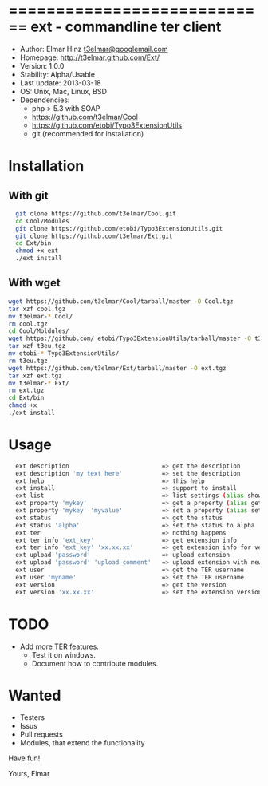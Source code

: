 ============================
ext - commandline ter client 
============================

 * Author: Elmar Hinz <t3elmar@googlemail.com>
 * Homepage: http://t3elmar.github.com/Ext/
 * Version: 1.0.0
 * Stability: Alpha/Usable
 * Last update: 2013-03-18
 * OS: Unix, Mac, Linux, BSD
 * Dependencies: 
   * php > 5.3 with SOAP
   * https://github.com/t3elmar/Cool
   * https://github.com/etobi/Typo3ExtensionUtils
   * git (recommended for installation)

Installation
============

With git
--------

```sh
  git clone https://github.com/t3elmar/Cool.git
  cd Cool/Modules
  git clone https://github.com/etobi/Typo3ExtensionUtils.git
  git clone https://github.com/t3elmar/Ext.git
  cd Ext/bin
  chmod +x ext
  ./ext install 
```

With wget
---------

```sh
wget https://github.com/t3elmar/Cool/tarball/master -O Cool.tgz
tar xzf cool.tgz
mv t3elmar-* Cool/
rm cool.tgz
cd Cool/Moldules/
wget https://github.com/ etobi/Typo3ExtensionUtils/tarball/master -O t3eu.tgz
tar xzf t3eu.tgz 
mv etobi-* Typo3ExtensionUtils/
rm t3eu.tgz
wget https://github.com/t3elmar/Ext/tarball/master -O ext.tgz
tar xzf ext.tgz
mv t3elmar-* Ext/
rm ext.tgz
cd Ext/bin
chmod +x
./ext install

```

Usage
=====

```sh
  ext description                          => get the description
  ext description 'my text here'           => set the description
  ext help                                 => this help
  ext install                              => support to install
  ext list                                 => list settings (alias show, info)
  ext property 'mykey'                     => get a property (alias get)
  ext property 'mykey' 'myvalue'           => set a property (alias set)
  ext status                               => get the status
  ext status 'alpha'                       => set the status to alpha
  ext ter                                  => nothing happens
  ext ter info 'ext_key'                   => get extension info
  ext ter info 'ext_key' 'xx.xx.xx'        => get extension info for version xx.xx.xx
  ext upload 'password'                    => upload extension
  ext upload 'password' 'upload comment'   => upload extension with new comment
  ext user                                 => get the TER username
  ext user 'myname'                        => set the TER username
  ext version                              => get the version
  ext version 'xx.xx.xx'                   => set the extension version xx.xx.xx
```

TODO
====

  * Add more TER features.
	* Test it on windows.
	* Document how to contribute modules.

Wanted
======

  * Testers
  * Issus
  * Pull requests
  * Modules, that extend the functionality 

 
Have fun!

Yours, Elmar



